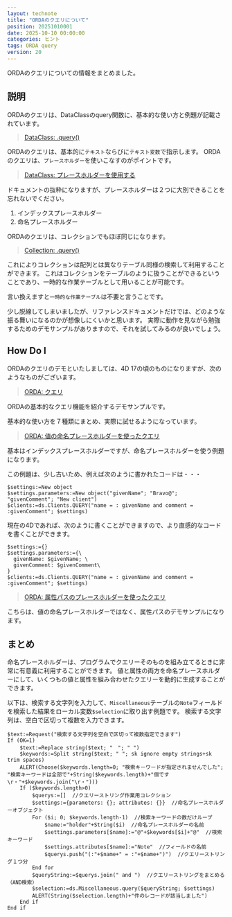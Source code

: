 ```yaml
---
layout: technote
title: "ORDAのクエリについて"
position: 20251010001
date: 2025-10-10 00:00:00
categories: ヒント
tags: ORDA query
version: 20
---
```


ORDAのクエリについての情報をまとめました。

<!--more-->

## 説明

ORDAのクエリは、DataClassのquery関数に、基本的な使い方と例題が記載されています。

> [DataClass: .query\(\)](https://developer.4d.com/docs/ja/API/DataClassClass#query)


ORDAのクエリは、基本的に`テキスト`ならびに`テキスト変数`で指示します。
ORDAのクエリは、`プレースホルダー`を使いこなすのがポイントです。

> [DataClass: プレースホルダーを使用する](https://developer.4d.com/docs/ja/API/DataClassClass#%E3%83%97%E3%83%AC%E3%83%BC%E3%82%B9%E3%83%9B%E3%83%AB%E3%83%80%E3%83%BC%E3%82%92%E4%BD%BF%E7%94%A8%E3%81%99%E3%82%8B)

ドキュメントの抜粋になりますが、プレースホルダーは２つに大別できることを忘れないでください。

1. インデックスプレースホルダー
2. 命名プレースホルダー

ORDAのクエリは、コレクションでもほぼ同じになります。

> [Collection: .query\(\)](https://developer.4d.com/docs/ja/API/CollectionClass#query)

これによりコレクションは配列とは異なりテーブル同様の検索して利用することができます。
これはコレクションをテーブルのように扱うことができるということであり、一時的な作業テーブルとして用いることが可能です。

言い換えますと`一時的な作業テーブル`は不要と言うことです。

少し脱線してしまいましたが、リファレンスドキュメントだけでは、どのような振る舞いになるのかが想像しにくいかと思います。
実際に動作を見ながら勉強するためのデモサンプルがありますので、それを試してみるのが良いでしょう。

## How Do I

ORDAのクエリのデモといたしましては、4D 17の頃のものになりますが、次のようなものがございます。

> [ORDA: クエリ](https://github.com/4D-JP/HDI/releases/download/17/HDI_ORDA_Query.zip)

ORDAの基本的なクエリ機能を紹介するデモサンプルです。

基本的な使い方を７種類にまとめ、実際に試せるようになっています。

> [ORDA: 値の命名プレースホルダーを使ったクエリ](https://github.com/4D-JP/HDI/releases/download/17r5/HDI_PlaceHolders_Values.zip)

基本はインデックスプレースホルダーですが、命名プレースホルダーを使う例題になります。

この例題は、少し古いため、例えば次のように書かれたコードは・・・

```4dm
$settings:=New object
$settings.parameters:=New object("givenName"; "Bravo@"; "givenComment"; "New client")
$clients:=ds.Clients.QUERY("name = : givenName and comment = :givenComment"; $settings)
```

現在の4Dであれば、次のように書くことができますので、より直感的なコードを書くことができます。

```4dm
$settings:={}
$settings.parameters:={\
  givenName: $givenName; \
  givenComment: $givenComment\
}
$clients:=ds.Clients.QUERY("name = : givenName and comment = :givenComment"; $settings)
```

> [ORDA: 属性パスのプレースホルダーを使ったクエリ](https://github.com/4D-JP/HDI/releases/download/17r5/HDI_PlaceHolders_AttributePaths.zip)

こちらは、値の命名プレースホルダーではなく、属性パスのデモサンプルになります。


## まとめ

命名プレースホルダーは、プログラムでクエリーそのものを組み立てるときに非常に有意義に利用することができます。
値と属性の両方を命名プレースホルダーにして、いくつもの値と属性を組み合わせたクエリーを動的に生成することができます。

以下は、検索する文字列を入力して、`Miscellaneous`テーブルの`Note`フィールドを検索した結果をローカル変数`$selection`に取り出す例題です。
検索する文字列は、空白で区切って複数を入力できます。

```4dm
$text:=Request("検索する文字列を空白で区切って複数指定できます")
If (OK=1)
	$text:=Replace string($text; "　"; " ")
	$keywords:=Split string($text; " "; sk ignore empty strings+sk trim spaces)
	ALERT(Choose($keywords.length=0; "検索キーワードが指定されませんでした"; "検索キーワードは全部で"+String($keywords.length)+"個です\r・"+$keywords.join("\r・")))
	If ($keywords.length>0)
		$querys:=[]  //クエリーストリング作業用コレクション
		$settings:={parameters: {}; attributes: {}}  //命名プレースホルダーオブジェクト
		For ($i; 0; $keywords.length-1)  //検索キーワードの数だけループ
			$name:="holder"+String($i)  //命名プレースホルダーの名前
			$settings.parameters[$name]:="@"+$keywords[$i]+"@"  //検索キーワード
			$settings.attributes[$name]:="Note"  //フィールドの名前
			$querys.push("(:"+$name+" = :"+$name+")")  //クエリーストリング１つ分
		End for 
		$queryString:=$querys.join(" and ")  //クエリーストリングをまとめる（AND検索）
		$selection:=ds.Miscellaneous.query($queryString; $settings)
		ALERT(String($selection.length)+"件のレコードが該当しました")
	End if 
End if 
```
